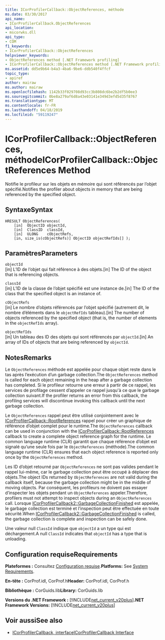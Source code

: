 ```yaml
---
title: ICorProfilerCallback::ObjectReferences, méthode
ms.date: 03/30/2017
api_name:
- ICorProfilerCallback.ObjectReferences
api_location:
- mscorwks.dll
api_type:
- COM
f1_keywords:
- ICorProfilerCallback::ObjectReferences
helpviewer_keywords:
- ObjectReferences method [.NET Framework profiling]
- ICorProfilerCallback::ObjectReferences method [.NET Framework profiling]
ms.assetid: dd5e9b64-b4a3-4ba6-9be6-ddb540f4ffcf
topic_type:
- apiref
author: mairaw
ms.author: mairaw
ms.openlocfilehash: 1142b33f029708d93cc3b808dc6be2b2df5b0ee3
ms.sourcegitcommit: 0be8a279af6d8a43e03141e349d3efd5d35f8767
ms.translationtype: MT
ms.contentlocale: fr-FR
ms.lasthandoff: 04/18/2019
ms.locfileid: "59119247"
---
```

# <a name="icorprofilercallbackobjectreferences-method"></a><span data-ttu-id="7da5b-102">ICorProfilerCallback::ObjectReferences, méthode</span><span class="sxs-lookup"><span data-stu-id="7da5b-102">ICorProfilerCallback::ObjectReferences Method</span></span>
<span data-ttu-id="7da5b-103">Notifie le profileur sur les objets en mémoire qui sont référencés par l’objet spécifié.</span><span class="sxs-lookup"><span data-stu-id="7da5b-103">Notifies the profiler about objects in memory that are being referenced by the specified object.</span></span>  
  
## <a name="syntax"></a><span data-ttu-id="7da5b-104">Syntaxe</span><span class="sxs-lookup"><span data-stu-id="7da5b-104">Syntax</span></span>  
  
```  
HRESULT ObjectReferences(  
    [in]  ObjectID objectId,  
    [in]  ClassID  classId,  
    [in]  ULONG    cObjectRefs,  
    [in, size_is(cObjectRefs)] ObjectID objectRefIds[] );  
```  
  
## <a name="parameters"></a><span data-ttu-id="7da5b-105">Paramètres</span><span class="sxs-lookup"><span data-stu-id="7da5b-105">Parameters</span></span>  
 `objectId`  
 <span data-ttu-id="7da5b-106">[in] L’ID de l’objet qui fait référence à des objets.</span><span class="sxs-lookup"><span data-stu-id="7da5b-106">[in] The ID of the object that is referencing objects.</span></span>  
  
 `classId`  
 <span data-ttu-id="7da5b-107">[in] L’ID de la classe de l’objet spécifié est une instance de.</span><span class="sxs-lookup"><span data-stu-id="7da5b-107">[in] The ID of the class that the specified object is an instance of.</span></span>  
  
 `cObjectRefs`  
 <span data-ttu-id="7da5b-108">[in] Le nombre d’objets référencés par l’objet spécifié (autrement dit, le nombre d’éléments dans le `objectRefIds` tableau).</span><span class="sxs-lookup"><span data-stu-id="7da5b-108">[in] The number of objects referenced by the specified object (that is, the number of elements in the `objectRefIds` array).</span></span>  
  
 `objectRefIds`  
 <span data-ttu-id="7da5b-109">[in] Un tableau des ID des objets qui sont référencés par `objectId`.</span><span class="sxs-lookup"><span data-stu-id="7da5b-109">[in] An array of IDs of objects that are being referenced by `objectId`.</span></span>  
  
## <a name="remarks"></a><span data-ttu-id="7da5b-110">Notes</span><span class="sxs-lookup"><span data-stu-id="7da5b-110">Remarks</span></span>  
 <span data-ttu-id="7da5b-111">Le `ObjectReferences` méthode est appelée pour chaque objet reste dans le tas après l’exécution d’un garbage collection.</span><span class="sxs-lookup"><span data-stu-id="7da5b-111">The `ObjectReferences` method is called for each object remaining in the heap after a garbage collection has completed.</span></span> <span data-ttu-id="7da5b-112">Si le profileur retourne une erreur à partir de ce rappel, les services de profilage cessent d’appeler ce rappel jusqu'à ce que le garbage collection suivant.</span><span class="sxs-lookup"><span data-stu-id="7da5b-112">If the profiler returns an error from this callback, the profiling services will discontinue invoking this callback until the next garbage collection.</span></span>  
  
 <span data-ttu-id="7da5b-113">Le `ObjectReferences` rappel peut être utilisé conjointement avec le [ICorProfilerCallback::RootReferences](../../../../docs/framework/unmanaged-api/profiling/icorprofilercallback-rootreferences-method.md) rappel pour créer un graphique de référence d’objet complet pour le runtime.</span><span class="sxs-lookup"><span data-stu-id="7da5b-113">The `ObjectReferences` callback can be used in conjunction with the [ICorProfilerCallback::RootReferences](../../../../docs/framework/unmanaged-api/profiling/icorprofilercallback-rootreferences-method.md) callback to create a complete object reference graph for the runtime.</span></span> <span data-ttu-id="7da5b-114">Le common language runtime (CLR) garantit que chaque référence d’objet est signalé qu’une seule fois par le `ObjectReferences` (méthode).</span><span class="sxs-lookup"><span data-stu-id="7da5b-114">The common language runtime (CLR) ensures that each object reference is reported only once by the `ObjectReferences` method.</span></span>  
  
 <span data-ttu-id="7da5b-115">Les ID d’objet retourné par `ObjectReferences` ne sont pas valides pendant le rappel lui-même, car le garbage collection peut être occupé à déplacer des objets.</span><span class="sxs-lookup"><span data-stu-id="7da5b-115">The object IDs returned by `ObjectReferences` are not valid during the callback itself, because the garbage collection might be in the middle of moving objects.</span></span> <span data-ttu-id="7da5b-116">Par conséquent, les profileurs ne doivent pas essayer d’inspecter les objets pendant un `ObjectReferences` appeler.</span><span class="sxs-lookup"><span data-stu-id="7da5b-116">Therefore, profilers must not attempt to inspect objects during an `ObjectReferences` call.</span></span> <span data-ttu-id="7da5b-117">Lorsque [ICorProfilerCallback2::GarbageCollectionFinished](../../../../docs/framework/unmanaged-api/profiling/icorprofilercallback2-garbagecollectionfinished-method.md) est appelée, le garbage collection est terminé et l’inspection peut être effectuée en toute sécurité.</span><span class="sxs-lookup"><span data-stu-id="7da5b-117">When [ICorProfilerCallback2::GarbageCollectionFinished](../../../../docs/framework/unmanaged-api/profiling/icorprofilercallback2-garbagecollectionfinished-method.md) is called, the garbage collection is complete and inspection can be safely done.</span></span>  
  
 <span data-ttu-id="7da5b-118">Une valeur null `ClassId` indique que `objectId` a un type qui est déchargement.</span><span class="sxs-lookup"><span data-stu-id="7da5b-118">A null `ClassId` indicates that `objectId` has a type that is unloading.</span></span>  
  
## <a name="requirements"></a><span data-ttu-id="7da5b-119">Configuration requise</span><span class="sxs-lookup"><span data-stu-id="7da5b-119">Requirements</span></span>  
 <span data-ttu-id="7da5b-120">**Plateformes :** Consultez [Configuration requise](../../../../docs/framework/get-started/system-requirements.md).</span><span class="sxs-lookup"><span data-stu-id="7da5b-120">**Platforms:** See [System Requirements](../../../../docs/framework/get-started/system-requirements.md).</span></span>  
  
 <span data-ttu-id="7da5b-121">**En-tête :** CorProf.idl, CorProf.h</span><span class="sxs-lookup"><span data-stu-id="7da5b-121">**Header:** CorProf.idl, CorProf.h</span></span>  
  
 <span data-ttu-id="7da5b-122">**Bibliothèque :** CorGuids.lib</span><span class="sxs-lookup"><span data-stu-id="7da5b-122">**Library:** CorGuids.lib</span></span>  
  
 <span data-ttu-id="7da5b-123">**Versions du .NET Framework :** [!INCLUDE[net_current_v20plus](../../../../includes/net-current-v20plus-md.md)]</span><span class="sxs-lookup"><span data-stu-id="7da5b-123">**.NET Framework Versions:** [!INCLUDE[net_current_v20plus](../../../../includes/net-current-v20plus-md.md)]</span></span>  
  
## <a name="see-also"></a><span data-ttu-id="7da5b-124">Voir aussi</span><span class="sxs-lookup"><span data-stu-id="7da5b-124">See also</span></span>

- [<span data-ttu-id="7da5b-125">ICorProfilerCallback, interface</span><span class="sxs-lookup"><span data-stu-id="7da5b-125">ICorProfilerCallback Interface</span></span>](../../../../docs/framework/unmanaged-api/profiling/icorprofilercallback-interface.md)
